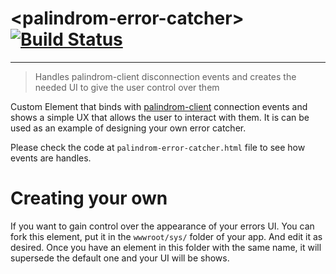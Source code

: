 # &lt;palindrom-error-catcher&gt; [![Build Status](https://travis-ci.org/Palindrom/palindrom-error-catcher.svg?branch=gh-pages)](https://travis-ci.org/Palindrom/palindrom-error-catcher)

---

> Handles palindrom-client disconnection events and creates the needed UI to give the user control over them

Custom Element that binds with [palindrom-client](https://github.com/Palindrom/palindrom-client) connection events and shows a simple UX that allows the user to interact with them. It is can be used as an example of designing your own error catcher.

Please check the code at `palindrom-error-catcher.html` file to see how events are handles. 

# Creating your own

If you want to gain control over the appearance of your errors UI. You can fork this element, put it in the `wwwroot/sys/` folder of your app. And edit it as desired. Once you have an element in this folder with the same name, it will supersede the default one and your UI will be shows. 